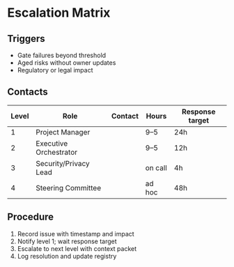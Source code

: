 # Escalation Matrix

## Triggers

- Gate failures beyond threshold
- Aged risks without owner updates
- Regulatory or legal impact


## Contacts

| Level | Role | Contact | Hours | Response target |
|-------|------|---------|-------|-----------------|
| 1 | Project Manager | <email> | 9–5 | 24h |
| 2 | Executive Orchestrator | <email> | 9–5 | 12h |
| 3 | Security/Privacy Lead | <email> | on call | 4h |
| 4 | Steering Committee | <email> | ad hoc | 48h |

## Procedure

1. Record issue with timestamp and impact
2. Notify level 1; wait response target
3. Escalate to next level with context packet
4. Log resolution and update registry

